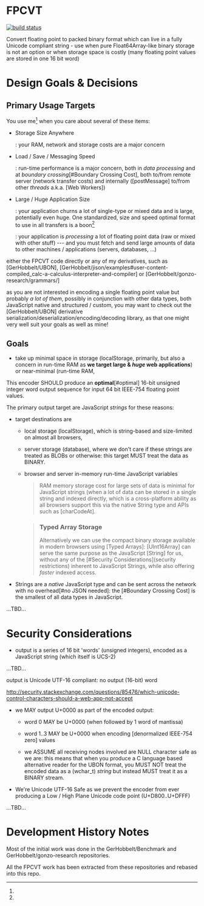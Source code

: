 # FPCVT


[![build status](https://secure.travis-ci.org/GerHobbelt/fpcvt.png)](https://travis-ci.org/search/fpcvt)


Convert floating point to packed binary format which can live in a fully Unicode compliant string - use when pure Float64Array-like binary storage is not an option or when storage space is costly (many floating point values are stored in one 16 bit word)


# Design Goals & Decisions


## Primary Usage Targets

You use me[^1] when you care about several of these items:

+ Storage Size Anywhere

  : your RAM, network and storage costs are a major concern

+ Load / Save / Messaging Speed 

  : run-time performance is a major concern, both in *data processing* and at *boundary crossing*[#Boundary Crossing Cost],
    both to/from remote server (network transfer costs) and internally ([postMessage] to/from other *threads* a.k.a. [Web Workers]) 

+ Large / Huge Application Size

  : your application churns a lot of single-type or mixed data and is large, potentially even huge. One standardized,
    size and speed optimal format to use in all transfers is a boon[^2]     

  : your application is *processing* a lot of floating point data (raw or mixed with other stuff) --- and you must fetch
    and send large amounts of data to other machines / applications (servers, databases, ...) 



[^1]:
either the FPCVT code directly or any of my derivatives, such as 
[GerHobbelt/UBON], 
[GerHobbelt/jison/examples#user-content-compiled_calc-a-calculus-interpreter-and-compiler] or 
[GerHobbelt/gonzo-research/grammars/]

[^2]:
as you are not interested in encoding a single floating point value but probably *a lot of them*, possibly in 
conjunction with other data types, both JavaScript native and structured / custom, you may want to check out the
[GerHobbelt/UBON] derivative serialization/deserialization/encoding/decoding library, as that one might 
very well suit your goals as well as mine!




## Goals

+ take up minimal space in storage (localStorage, primarily, but also a concern in run-time RAM as **we target large & _huge_ web applications**) or near-minimal (run-time RAM, 

This encoder SHOULD produce an **optimal**[#optimal] 16-bit unsigned integer word output sequence for
input 64 bit IEEE-754 floating point values.

The primary output target are JavaScript *strings* for these reasons:

+ target destinations are 

  + local storage (localStorage), which is string-based and size-limited on almost all browsers,

  + server storage (database), where we don't care if these strings are treated as BLOBs or otherwise: this target MUST 
    treat the data as BINARY.

  + browser and server in-memory run-time JavaScript variables

    > RAM memory storage cost for large sets of data is 
    > minimal for JavaScript strings (when a lot of data 
    > can be stored in a single string and indexed directly, 
    > which is a cross-platform ability as all browsers support 
    > this via the native String type and APIs such as 
    > [charCodeAt].

    > ### Typed Array Storage
    >
    > Alternatively we can use the compact binary storage available
    > in modern browsers using [Typed Arrays]: [UInt16Array] can serve
    > the same purpose as the JavaScript [String] for us, without any
    > of the [#Security Considerations](security restrictions) inherent
    > to JavaScript Strings, while also offering *faster* indexed access. 

+ Strings are a *native* JavaScript type and can be sent across the network
  with no overhead[#no JSON needed]: the [#Boundary Crossing Cost] is the
  smallest of all data types in JavaScript.  


...TBD...








# Security Considerations


- output is a series of 16 bit 'words' (unsigned integers), encoded as a JavaScript string (which itself is UCS-2)


...TBD...




output is Unicode UTF-16 compliant: no output (16-bit) word 


http://security.stackexchange.com/questions/85476/which-unicode-control-characters-should-a-web-app-not-accept

- we MAY output U+0000 as part of the encoded output: 

  + word 0 MAY be U+0000 (when followed by 1 word of mantissa)

  + word 1..3 MAY be U+0000 when encoding [denormalized IEEE-754 zero] values

  + we ASSUME all receiving nodes involved are NULL character safe as we are: this means that
    when you produce a C language based alternative reader for the UBON format, you MUST NOT
    treat the encoded data as a (wchar_t) *string* but instead MUST treat it as a BINARY stream.

- We're Unicode UTF-16 Safe as we prevent the encoder from ever producing a Low / High Plane 
  Unicode code point (U+D800..U+DFFF)


...TBD...




# Development History Notes

Most of the initial work was done in the GerHobbelt/Benchmark and GerHobbelt/gonzo-research repositories.

All the FPCVT work has been extracted from these repositories and rebased into this repo.

